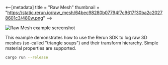 <--[metadata]
title = "Raw Mesh"
thumbnail = "https://static.rerun.io/raw_mesh/64bec98280b07794f7c9617f30ba2c20278601c3/480w.png"
-->


<picture>
  <source media="(max-width: 480px)" srcset="https://static.rerun.io/raw_mesh/64bec98280b07794f7c9617f30ba2c20278601c3/480w.png">
  <source media="(max-width: 768px)" srcset="https://static.rerun.io/raw_mesh/64bec98280b07794f7c9617f30ba2c20278601c3/768w.png">
  <source media="(max-width: 1024px)" srcset="https://static.rerun.io/raw_mesh/64bec98280b07794f7c9617f30ba2c20278601c3/1024w.png">
  <source media="(max-width: 1200px)" srcset="https://static.rerun.io/raw_mesh/64bec98280b07794f7c9617f30ba2c20278601c3/1200w.png">
  <img src="https://static.rerun.io/raw_mesh/64bec98280b07794f7c9617f30ba2c20278601c3/full.png" alt="Raw Mesh example screenshot">
</picture>

This example demonstrates how to use the Rerun SDK to log raw 3D meshes (so-called "triangle soups") and their transform hierarchy. Simple material properties are supported.

```bash
cargo run --release
```